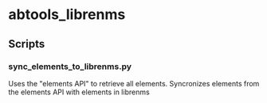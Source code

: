 # abtools_librenms

## Scripts

### sync_elements_to_librenms.py

Uses the "elements API" to retrieve all elements.
Syncronizes elements from the elements API with elements in librenms
